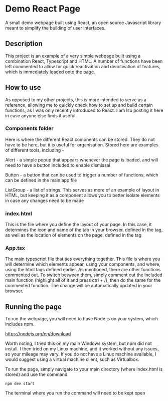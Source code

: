 # Demo React Page
A small demo webpage built using React, an open source Javascript library meant to simplify the building of user interfaces.
## Description
This project is an example of a very simple webpage built using a combination React, Typescript and HTML. A number of functions have been left commented to allow for quick reactivation and deactivation of features, which is immediately loaded onto the page.



## How to use

As opposed to my other projects, this is more intended to serve as a reference, allowing me to quickly check how to set up and build certain functions, as I was only recently introduced to React. I am lso posting it here in case anyone else finds it useful.

### Components folder
Here is where the different React comonents can be stored. They do not have to be here, but it is useful for organisation. Stored here are examples of different tools, including -

Alert - a simple popup that appears whenever the page is loaded, and will need to have a button included to enable dismissal

Button - a button that can be used to trigger a number of functions, which can be defined in the main app file

ListGroup - a list of strings. This serves as more of an example of layout in HTML, but keeping it as a component allows you to better isolate elements in case any changes need to be made

### index.html
This is the file where you define the layout of your page. In this case, it determines the icon and name of the tab in your browser, defined in the </html> tag, as well as the location of elements on the page, defined in the </style> tag

### App.tsx
The main typescript file that ties everything together. This file is where you will determine which elements appear, using your components, and where, using the html tags defined earlier. As mentioned, there are other functions commented out. To switch between them, simply comment out the included main function (highlight all of it and press ctrl + /), then do the same for the commented function. The change will be automatically updated in your browser.

## Running the page

To run the webpage, you will need to have Node.js on your system, which includes npm. 

https://nodejs.org/en/download

Worth noting, I tried this on my main Windows system, but npm did not install. I then tried on my Linux machine, and it worked without any issues, so your mileage may vary. If you do not have a Linux machine available, I would suggest using a virtual machine client, such as Virtualbox.

To run the page, simply navigate to your main directory (where index.html is stored) and use the command

```
npm dev start
```
The terminal where you run the command will need to be kept open